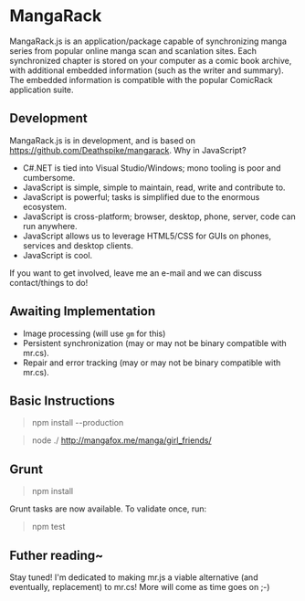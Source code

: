 # MangaRack

MangaRack.js is an application/package capable of synchronizing manga series from popular online manga scan and scanlation sites. Each synchronized chapter is stored on your computer as a comic book archive, with additional embedded information (such as the writer and summary). The embedded information is compatible with the popular ComicRack application suite.

## Development

MangaRack.js is in development, and is based on https://github.com/Deathspike/mangarack. Why in JavaScript?

* C#.NET is tied into Visual Studio/Windows; mono tooling is poor and cumbersome.
* JavaScript is simple, simple to maintain, read, write and contribute to.
* JavaScript is powerful; tasks is simplified due to the enormous ecosystem.
* JavaScript is cross-platform; browser, desktop, phone, server, code can run anywhere.
* JavaScript allows us to leverage HTML5/CSS for GUIs on phones, services and desktop clients.
* JavaScript is cool.

If you want to get involved, leave me an e-mail and we can discuss contact/things to do!

## Awaiting Implementation

* Image processing (will use `gm` for this)
* Persistent synchronization (may or may not be binary compatible with mr.cs).
* Repair and error tracking (may or may not be binary compatible with mr.cs).

## Basic Instructions

> npm install --production

> node ./ http://mangafox.me/manga/girl_friends/

## Grunt

> npm install

Grunt tasks are now available. To validate once, run:

> npm test

## Futher reading~

Stay tuned! I'm dedicated to making mr.js a viable alternative (and eventually, replacement) to mr.cs! More will come as time goes on ;-)
